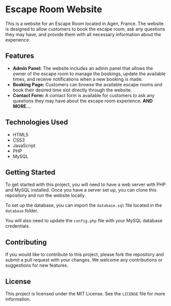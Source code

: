 # Escape Room Website

This is a website for an Escape Room located in Agen, France. The website is designed to allow customers to book the escape room, ask any questions they may have, and provide them with all necessary information about the experience.

## Features

- **Admin Panel:** The website includes an admin panel that allows the owner of the escape room to manage the bookings, update the available times, and receive notifications when a new booking is made.
- **Booking Page:** Customers can browse the available escape rooms and book their desired time slot directly through the website.
- **Contact Form:** A contact form is available for customers to ask any questions they may have about the escape room experience.
  **AND MORE...**

## Technologies Used

- HTML5
- CSS3
- JavaScript
- PHP
- MySQL

## Getting Started

To get started with this project, you will need to have a web server with PHP and MySQL installed. Once you have a server set up, you can clone this repository and run the website locally.

To set up the database, you can import the `database.sql` file located in the `database` folder.

You will also need to update the `config.php` file with your MySQL database credentials.

## Contributing

If you would like to contribute to this project, please fork the repository and submit a pull request with your changes. We welcome any contributions or suggestions for new features.

## License

This project is licensed under the MIT License. See the `LICENSE` file for more information.

